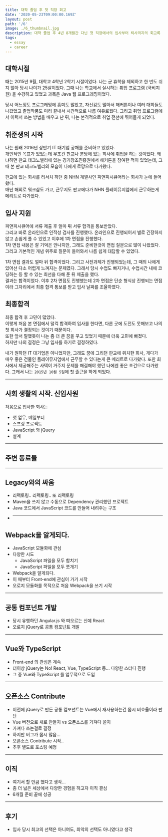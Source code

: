 ```yaml
---
title: 대학 졸업 후 첫 직장 회고
date: '2020-05-23T09:00:00.169Z'
layout: post
path: '/6'
image: ./6_thumbnail.jpg
description: 대학 졸업 후 4년 8개월간 다닌 첫 직장에서의 입사부터 퇴사까지의 회고록
tags:
  - essay
  - career
---
```


<!--more-->

## 대학시절

때는 2015년 9월, 대학교 4학년 2학기 시절이었다. 나는 군 휴학을 제외하고 한 번도 쉬지 않아 당시 나이가 25살이었다.
그때 나는 학교에서 실시하는 취업 프로그램 (국비지원) 을 수강하고 있었고 과목은 Java 웹 프로그래밍이었다.

당시 어느정도 프로그래밍에 흥미도 많았고, 자신감도 많아서 해커톤이나 여러 대회들도 나갔었고 졸업작품도 미리 끝내서 시간적으로 나름 여유로웠다.
그리고 취업 프로그램에서 이력서 쓰는 방법을 배우고 난 뒤, 나는 본격적으로 취업 전선에 뛰어들게 되었다.

## 취준생의 시작

나는 원래 2016년 상반기 IT 대기업 공채를 준비하고 있었다.  
개인적인 목표가 있었는데 무조건 판교나 분당에 있는 회사에 취업을 하는 것이었다.
왜냐하면 판교 테크노벨리에 있는 경기창조진흥원에서 해커톤을 참여한 적이 있었는데,
그 때 본 판교 테크노벨리의 모습이 나에게 로망으로 다가왔다.

판교에 있는 회사를 리서치 하던 중 NHN 계열사인 피앤피시큐어라는 회사가 눈에 들어왔다.  
매년 해외로 워크샵도 가고, 근무지도 판교에다가 NHN 플레이뮤지엄에서 근무하는게 메리트로 다가왔다.

## 입사 지원

피앤피시큐어에 서류 제출 후 얼마 뒤 서류 합격을 통보받았다.  
그리고 바로 온라인으로 인적성 검사를 진행했다.
온라인으로 진행되어서 별로 긴장하지 않고 손쉽게 풀 수 있었고 이후에 1차 면접을 진행했다.  
1차 면접 내용은 잘 기억은 안나지만, 그래도 준비한것이 면접 질문으로 많이 나왔었다.
그리고 기본적인 개념 위주로 질문이 들어와서 나름 쉽게 대답할 수 있었다.

1차 면접 결과도 얼마 뒤 합격이었다.
그리고 사전과제가 진행되었는데, 그 때의 나에게 있어선 다소 어렵게 느껴지는 문제였다.
그래서 당시 수업도 빠지거나, 수업시간 내에 코딩하는 등 할 수 있는 최선을 다해 푼 뒤 제출을 했다.  
결과는 합격이었다. 이후 2차 면접도 진행했는데 2차 면접은 단순 형식상 진행되는 면접이라 그자리에서 최종 합격 통보를 받고 입사 날짜를 조율하였다.

## 최종합격

최종 합격 후 고민이 많았다.  
이렇게 처음 본 면접에서 덜컥 합격하여 입사를 한다면, 다른 곳에 도전도 못해보고 나의 첫 회사가 결정되는 것이기 때문이다.  
또한 앞서 말했듯이 나는 좀 더 큰 꿈을 꾸고 있었기 때문에 더욱 고민에 빠졌다.  
하지만 나의 결정은 그냥 입사를 하기로 결정하였다.

내가 원하던 IT 대기업은 아니었지만, 그래도 꿈에 그리던 판교에 위치한 회사, 게다가 매우 좋은 건물인 플레이뮤지엄에서 근무할 수 있다는게 큰 메리트로 다가왔다. 또한 회사에서 제공해주는 사택이 거주지 문제를 해결해야 했던 나에겐 좋은 조건으로 다가왔다.
그래서 나는 `2015년 10월 5일`에 첫 출근을 하게 되었다.

---

## 사회 생활의 시작. 신입사원

처음으로 입사한 회사는

- 첫 업무, 메일부터
- 스프링 프로젝트
- JavaScript 와 jQuery
- 설계

---

## 주변 동료들

---

## Legacy와의 싸움

- 리펙토링.. 리펙토링.. 또 리펙토링
- Maven을 쓰지 않고 수동으로 Dependency 관리했던 프로젝트
- Java 코드에서 JavaScript 코드를 만들어 내려주는 구조
- ***

## Webpack을 알게되다.

- JavaScript 모듈화에 관심
- 다양한 시도
  - JavaScript 파일을 모두 합치기
  - JavaScript 파일을 모두 쪼개기
- Webpack을 알게되다.
- 이 때부터 Front-end에 관심이 가기 시작
- 오로지 모듈화를 목적으로 처음 Webpack을 쓰기 시작

---

## 공통 컴포넌트 개발

- 당시 유행하던 Angular.js 와 떠오르는 신예 React
- 오로지 jQuery로 공통 컴포넌트 개발

---

## Vue와 TypeScript

- Front-end 의 관심은 계속
- 더이상 jQuery는 No! React, Vue, TypeScript 등... 다양한 스터디 진행
- 그 중 Vue와 TypeScript 를 업무적으로 도입

---

## 오픈소스 Contribute

- 이전에 jQuery로 만든 공통 컴포넌트는 Vue에서 재사용하는건 몹시 비효율이라 판단
- Vue 버전으로 새로 만들지 vs 오픈소스를 가져다 쓸지
- 가져다 쓰는걸로 결정
- 하지만 버그가 몹시 많음...
- 오픈소스 Contribute 시작..
- 추후 별도로 포스팅 예정

---

## 이직

- 여기서 할 만큼 했다고 생각...
- 좀 더 넓은 세상에서 다양한 경험을 하고자 이직 결심
- 6개월 준비 끝에 성공

---

## 후기

- 입사 당시 최고의 선택은 아니여도, 최악의 선택도 아니였다고 생각
